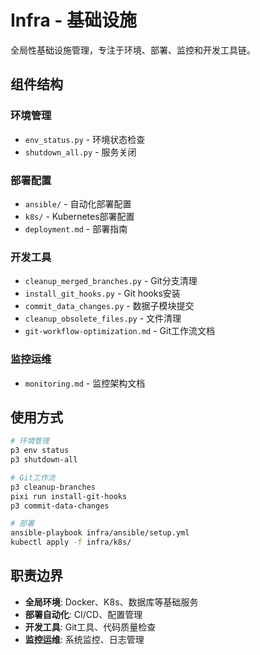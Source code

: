 # Infra - 基础设施

全局性基础设施管理，专注于环境、部署、监控和开发工具链。

## 组件结构

### 环境管理
- `env_status.py` - 环境状态检查
- `shutdown_all.py` - 服务关闭

### 部署配置
- `ansible/` - 自动化部署配置
- `k8s/` - Kubernetes部署配置
- `deployment.md` - 部署指南

### 开发工具
- `cleanup_merged_branches.py` - Git分支清理
- `install_git_hooks.py` - Git hooks安装
- `commit_data_changes.py` - 数据子模块提交
- `cleanup_obsolete_files.py` - 文件清理
- `git-workflow-optimization.md` - Git工作流文档

### 监控运维
- `monitoring.md` - 监控架构文档

## 使用方式

```bash
# 环境管理
p3 env status
p3 shutdown-all

# Git工作流
p3 cleanup-branches
pixi run install-git-hooks
p3 commit-data-changes

# 部署
ansible-playbook infra/ansible/setup.yml
kubectl apply -f infra/k8s/
```

## 职责边界

- **全局环境**: Docker、K8s、数据库等基础服务
- **部署自动化**: CI/CD、配置管理
- **开发工具**: Git工具、代码质量检查
- **监控运维**: 系统监控、日志管理